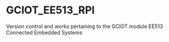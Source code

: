 # GCIOT_EE513_RPI
Version control and works pertaining to the GCIOT module EE513 Connected Embedded Systems 
